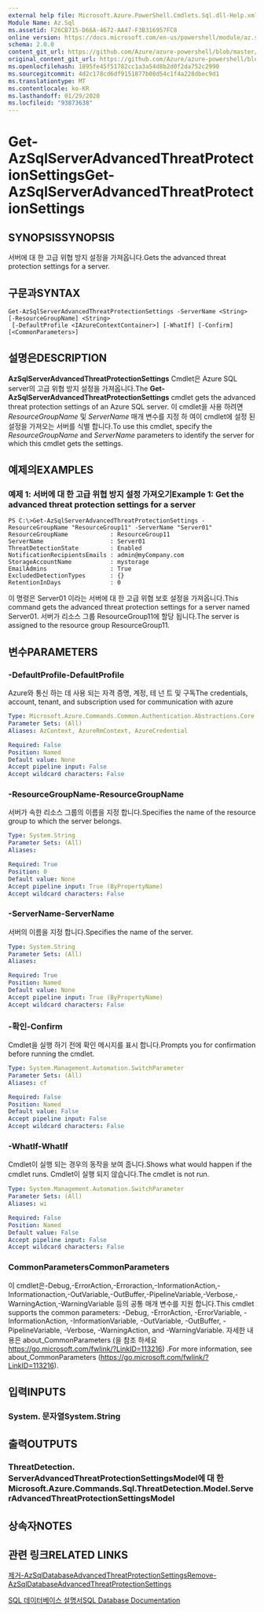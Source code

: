 ```yaml
---
external help file: Microsoft.Azure.PowerShell.Cmdlets.Sql.dll-Help.xml
Module Name: Az.Sql
ms.assetid: F26CB715-D66A-4672-AA47-F3B316957FC8
online version: https://docs.microsoft.com/en-us/powershell/module/az.sql/get-azsqlserverAdvancedThreatProtectionSettings
schema: 2.0.0
content_git_url: https://github.com/Azure/azure-powershell/blob/master/src/Sql/Sql/help/Get-AzSqlServerAdvancedThreatProtectionSettings.md
original_content_git_url: https://github.com/Azure/azure-powershell/blob/master/src/Sql/Sql/help/Get-AzSqlServerAdvancedThreatProtectionSettings.md
ms.openlocfilehash: 1895fe45f51782cc1a3a54d8b2d0f2da752c2990
ms.sourcegitcommit: 4d2c178cd6df9151877b08d54c1f4a228dbec9d1
ms.translationtype: MT
ms.contentlocale: ko-KR
ms.lasthandoff: 01/29/2020
ms.locfileid: "93873638"
---
```

# <span data-ttu-id="f5777-101">Get-AzSqlServerAdvancedThreatProtectionSettings</span><span class="sxs-lookup"><span data-stu-id="f5777-101">Get-AzSqlServerAdvancedThreatProtectionSettings</span></span>

## <span data-ttu-id="f5777-102">SYNOPSIS</span><span class="sxs-lookup"><span data-stu-id="f5777-102">SYNOPSIS</span></span>
<span data-ttu-id="f5777-103">서버에 대 한 고급 위협 방지 설정을 가져옵니다.</span><span class="sxs-lookup"><span data-stu-id="f5777-103">Gets the advanced threat protection settings for a server.</span></span>

## <span data-ttu-id="f5777-104">구문과</span><span class="sxs-lookup"><span data-stu-id="f5777-104">SYNTAX</span></span>

```
Get-AzSqlServerAdvancedThreatProtectionSettings -ServerName <String> [-ResourceGroupName] <String>
 [-DefaultProfile <IAzureContextContainer>] [-WhatIf] [-Confirm] [<CommonParameters>]
```

## <span data-ttu-id="f5777-105">설명은</span><span class="sxs-lookup"><span data-stu-id="f5777-105">DESCRIPTION</span></span>
<span data-ttu-id="f5777-106">**AzSqlServerAdvancedThreatProtectionSettings** Cmdlet은 Azure SQL server의 고급 위협 방지 설정을 가져옵니다.</span><span class="sxs-lookup"><span data-stu-id="f5777-106">The **Get-AzSqlServerAdvancedThreatProtectionSettings** cmdlet gets the advanced threat protection settings of an Azure SQL server.</span></span>
<span data-ttu-id="f5777-107">이 cmdlet을 사용 하려면 *ResourceGroupName* 및 *ServerName* 매개 변수를 지정 하 여이 cmdlet에 설정 된 설정을 가져오는 서버를 식별 합니다.</span><span class="sxs-lookup"><span data-stu-id="f5777-107">To use this cmdlet, specify the *ResourceGroupName* and *ServerName* parameters to identify the server for which this cmdlet gets the settings.</span></span>

## <span data-ttu-id="f5777-108">예제의</span><span class="sxs-lookup"><span data-stu-id="f5777-108">EXAMPLES</span></span>

### <span data-ttu-id="f5777-109">예제 1: 서버에 대 한 고급 위협 방지 설정 가져오기</span><span class="sxs-lookup"><span data-stu-id="f5777-109">Example 1: Get the advanced threat protection settings for a server</span></span>
```
PS C:\>Get-AzSqlServerAdvancedThreatProtectionSettings -ResourceGroupName "ResourceGroup11" -ServerName "Server01"
ResourceGroupName            : ResourceGroup11
ServerName                   : Server01
ThreatDetectionState         : Enabled
NotificationRecipientsEmails : admin@myCompany.com
StorageAccountName           : mystorage
EmailAdmins                  : True
ExcludedDetectionTypes       : {}
RetentionInDays              : 0
```

<span data-ttu-id="f5777-110">이 명령은 Server01 이라는 서버에 대 한 고급 위협 보호 설정을 가져옵니다.</span><span class="sxs-lookup"><span data-stu-id="f5777-110">This command gets the advanced threat protection settings for a server named Server01.</span></span>
<span data-ttu-id="f5777-111">서버가 리소스 그룹 ResourceGroup11에 할당 됩니다.</span><span class="sxs-lookup"><span data-stu-id="f5777-111">The server is assigned to the resource group ResourceGroup11.</span></span>

## <span data-ttu-id="f5777-112">변수</span><span class="sxs-lookup"><span data-stu-id="f5777-112">PARAMETERS</span></span>

### <span data-ttu-id="f5777-113">-DefaultProfile</span><span class="sxs-lookup"><span data-stu-id="f5777-113">-DefaultProfile</span></span>
<span data-ttu-id="f5777-114">Azure와 통신 하는 데 사용 되는 자격 증명, 계정, 테 넌 트 및 구독</span><span class="sxs-lookup"><span data-stu-id="f5777-114">The credentials, account, tenant, and subscription used for communication with azure</span></span>

```yaml
Type: Microsoft.Azure.Commands.Common.Authentication.Abstractions.Core.IAzureContextContainer
Parameter Sets: (All)
Aliases: AzContext, AzureRmContext, AzureCredential

Required: False
Position: Named
Default value: None
Accept pipeline input: False
Accept wildcard characters: False
```

### <span data-ttu-id="f5777-115">-ResourceGroupName</span><span class="sxs-lookup"><span data-stu-id="f5777-115">-ResourceGroupName</span></span>
<span data-ttu-id="f5777-116">서버가 속한 리소스 그룹의 이름을 지정 합니다.</span><span class="sxs-lookup"><span data-stu-id="f5777-116">Specifies the name of the resource group to which the server belongs.</span></span>

```yaml
Type: System.String
Parameter Sets: (All)
Aliases:

Required: True
Position: 0
Default value: None
Accept pipeline input: True (ByPropertyName)
Accept wildcard characters: False
```

### <span data-ttu-id="f5777-117">-ServerName</span><span class="sxs-lookup"><span data-stu-id="f5777-117">-ServerName</span></span>
<span data-ttu-id="f5777-118">서버의 이름을 지정 합니다.</span><span class="sxs-lookup"><span data-stu-id="f5777-118">Specifies the name of the server.</span></span>

```yaml
Type: System.String
Parameter Sets: (All)
Aliases:

Required: True
Position: Named
Default value: None
Accept pipeline input: True (ByPropertyName)
Accept wildcard characters: False
```

### <span data-ttu-id="f5777-119">-확인</span><span class="sxs-lookup"><span data-stu-id="f5777-119">-Confirm</span></span>
<span data-ttu-id="f5777-120">Cmdlet을 실행 하기 전에 확인 메시지를 표시 합니다.</span><span class="sxs-lookup"><span data-stu-id="f5777-120">Prompts you for confirmation before running the cmdlet.</span></span>

```yaml
Type: System.Management.Automation.SwitchParameter
Parameter Sets: (All)
Aliases: cf

Required: False
Position: Named
Default value: False
Accept pipeline input: False
Accept wildcard characters: False
```

### <span data-ttu-id="f5777-121">-WhatIf</span><span class="sxs-lookup"><span data-stu-id="f5777-121">-WhatIf</span></span>
<span data-ttu-id="f5777-122">Cmdlet이 실행 되는 경우의 동작을 보여 줍니다.</span><span class="sxs-lookup"><span data-stu-id="f5777-122">Shows what would happen if the cmdlet runs.</span></span>
<span data-ttu-id="f5777-123">Cmdlet이 실행 되지 않습니다.</span><span class="sxs-lookup"><span data-stu-id="f5777-123">The cmdlet is not run.</span></span>

```yaml
Type: System.Management.Automation.SwitchParameter
Parameter Sets: (All)
Aliases: wi

Required: False
Position: Named
Default value: False
Accept pipeline input: False
Accept wildcard characters: False
```

### <span data-ttu-id="f5777-124">CommonParameters</span><span class="sxs-lookup"><span data-stu-id="f5777-124">CommonParameters</span></span>
<span data-ttu-id="f5777-125">이 cmdlet은-Debug,-ErrorAction,-Erroraction,-InformationAction,-Informationaction,-OutVariable,-OutBuffer,-PipelineVariable,-Verbose,-WarningAction,-WarningVariable 등의 공통 매개 변수를 지원 합니다.</span><span class="sxs-lookup"><span data-stu-id="f5777-125">This cmdlet supports the common parameters: -Debug, -ErrorAction, -ErrorVariable, -InformationAction, -InformationVariable, -OutVariable, -OutBuffer, -PipelineVariable, -Verbose, -WarningAction, and -WarningVariable.</span></span> <span data-ttu-id="f5777-126">자세한 내용은 about_CommonParameters (을 참조 하세요 https://go.microsoft.com/fwlink/?LinkID=113216) .</span><span class="sxs-lookup"><span data-stu-id="f5777-126">For more information, see about_CommonParameters (https://go.microsoft.com/fwlink/?LinkID=113216).</span></span>

## <span data-ttu-id="f5777-127">입력</span><span class="sxs-lookup"><span data-stu-id="f5777-127">INPUTS</span></span>

### <span data-ttu-id="f5777-128">System. 문자열</span><span class="sxs-lookup"><span data-stu-id="f5777-128">System.String</span></span>

## <span data-ttu-id="f5777-129">출력</span><span class="sxs-lookup"><span data-stu-id="f5777-129">OUTPUTS</span></span>

### <span data-ttu-id="f5777-130">ThreatDetection. ServerAdvancedThreatProtectionSettingsModel에 대 한</span><span class="sxs-lookup"><span data-stu-id="f5777-130">Microsoft.Azure.Commands.Sql.ThreatDetection.Model.ServerAdvancedThreatProtectionSettingsModel</span></span>

## <span data-ttu-id="f5777-131">상속자</span><span class="sxs-lookup"><span data-stu-id="f5777-131">NOTES</span></span>

## <span data-ttu-id="f5777-132">관련 링크</span><span class="sxs-lookup"><span data-stu-id="f5777-132">RELATED LINKS</span></span>

[<span data-ttu-id="f5777-133">제거-AzSqlDatabaseAdvancedThreatProtectionSettings</span><span class="sxs-lookup"><span data-stu-id="f5777-133">Remove-AzSqlDatabaseAdvancedThreatProtectionSettings</span></span>](./Remove-AzSqlDatabaseAdvancedThreatProtectionSettings.md)

[<span data-ttu-id="f5777-134">SQL 데이터베이스 설명서</span><span class="sxs-lookup"><span data-stu-id="f5777-134">SQL Database Documentation</span></span>](https://docs.microsoft.com/azure/sql-database/)


